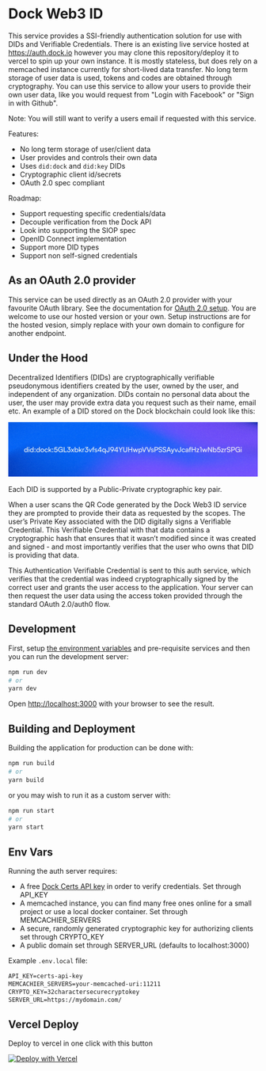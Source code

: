 # Dock Web3 ID

This service provides a SSI-friendly authentication solution for use with DIDs and Verifiable Credentials. There is an existing live service hosted at https://auth.dock.io however you may clone this repository/deploy it to vercel to spin up your own instance. It is mostly stateless, but does rely on a memcached instance currently for short-lived data transfer. No long term storage of user data is used, tokens and codes are obtained through cryptography. You can use this service to allow your users to provide their own user data, like you would request from "Login with Facebook" or "Sign in with Github".

Note: You will still want to verify a users email if requested with this service.

Features:
- No long term storage of user/client data
- User provides and controls their own data
- Uses `did:dock` and `did:key` DIDs
- Cryptographic client id/secrets
- OAuth 2.0 spec compliant

Roadmap:
- Support requesting specific credentials/data
- Decouple verification from the Dock API
- Look into supporting the SIOP spec
- OpenID Connect implementation
- Support more DID types
- Support non self-signed credentials

## As an OAuth 2.0 provider

This service can be used directly as an OAuth 2.0 provider with your favourite OAuth library. See the documentation for [OAuth 2.0 setup](docs/oauth2_setup.md). You are welcome to use our hosted version or your own. Setup instructions are for the hosted vesion, simply replace with your own domain to configure for another endpoint.

## Under the Hood

Decentralized Identifiers (DIDs) are cryptographically verifiable pseudonymous identifiers created by the user, owned by the user, and independent of any organization. DIDs contain no personal data about the user, the user may provide extra data you request such as their name, email etc. An example of a DID stored on the Dock blockchain could look like this:

![sample-did](./public/DID%20example.jpg)

Each DID is supported by a Public-Private cryptographic key pair.

When a user scans the QR Code generated by the Dock Web3 ID service they are prompted to provide their data as requested by the scopes. The user’s Private Key associated with the DID digitally signs a Verifiable Credential. This Verifiable Credential with that data contains a cryptographic hash that ensures that it wasn’t modified since it was created and signed - and most importantly verifies that the user who owns that DID is providing that data.

This Authentication Verifiable Credential is sent to this auth service, which verifies that the credential was indeed cryptographically signed by the correct user and grants the user access to the application. Your server can then request the user data using the access token provided through the standard OAuth 2.0/auth0 flow.

## Development

First, setup [the environment variables](#env-vars) and pre-requisite services and then you can run the development server:

```bash
npm run dev
# or
yarn dev
```

Open [http://localhost:3000](http://localhost:3000) with your browser to see the result.

## Building and Deployment

Building the application for production can be done with:

```bash
npm run build
# or
yarn build
```

or you may wish to run it as a custom server with:

```bash
npm run start
# or
yarn start
```

## Env Vars

Running the auth server requires:

- A free [Dock Certs API key](https://certs.dock.io/) in order to verify credentials. Set through API_KEY
- A memcached instance, you can find many free ones online for a small project or use a local docker container. Set through MEMCACHIER_SERVERS
- A secure, randomly generated cryptographic key for authorizing clients set through CRYPTO_KEY
- A public domain set through SERVER_URL (defaults to localhost:3000)

Example `.env.local` file:
```
API_KEY=certs-api-key
MEMCACHIER_SERVERS=your-memcached-uri:11211
CRYPTO_KEY=32charactersecurecryptokey
SERVER_URL=https://mydomain.com/
```

## Vercel Deploy

Deploy to vercel in one click with this button

[![Deploy with Vercel](https://vercel.com/button)](https://vercel.com/new/clone?repository-url=https%3A%2F%2Fgithub.com%2Fdocknetwork%2Fauth-server&env=MEMCACHIER_SERVERS,API_KEY,CRYPTO_KEY&envDescription=Environment%20variables%20needed%20for%20this%20applicaton&envLink=https%3A%2F%2Fgithub.com%2Fdocknetwork%2Fauth-server%23env-vars&project-name=did-auth&repo-name=did-auth&redirect-url=https%3A%2F%2Fdock.io%2F%3Fgtm_source%3Dauthdeploy)
